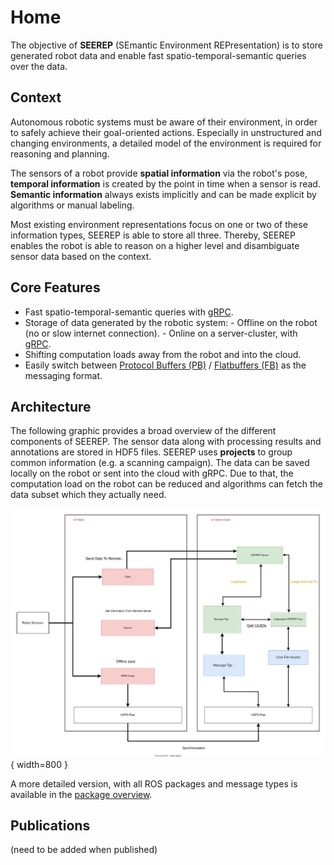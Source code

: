 # Home

The objective of **SEEREP** (SEmantic Environment REPresentation) is to store
generated robot data and enable fast spatio-temporal-semantic queries over the
data.

## Context

Autonomous robotic systems must be aware of their environment, in order to
safely achieve their goal-oriented actions. Especially in unstructured and
changing environments, a detailed model of the environment is required for
reasoning and planning.

The sensors of a robot provide **spatial information** via the robot's pose,
**temporal information** is created by the point in time when a sensor is read.
**Semantic information** always exists implicitly and can be made explicit by
algorithms or manual labeling.

Most existing environment representations focus on one or two of these
information types, SEEREP is able to store all three. Thereby, SEEREP enables
the robot is able to reason on a higher level and disambiguate sensor data based
on the context.

## Core Features

- Fast spatio-temporal-semantic queries with
  [gRPC](https://grpc.io/docs/what-is-grpc/introduction/).
- Storage of data generated by the robotic system:
       - Offline on the robot (no or slow internet connection).
       - Online on a server-cluster, with
        [gRPC](https://grpc.io/docs/what-is-grpc/introduction/).
- Shifting computation loads away from the robot and into the cloud.
- Easily switch between [Protocol Buffers
  (PB)](https://developers.google.com/protocol-buffers/docs/overview) /
  [Flatbuffers (FB)](https://google.github.io/flatbuffers/) as the messaging
  format.

## Architecture

The following graphic provides a broad overview of the different components of
SEEREP. The sensor data along with processing results and annotations are stored
in HDF5 files. SEEREP uses **projects** to group common information (e.g. a
scanning campaign). The data can be saved locally on the robot or sent into the
cloud with gRPC. Due to that, the computation load on the robot can be reduced
and algorithms can fetch the data subset which they actually need.

![](imgs/SEEREP-Overview.svg){ width=800 }

A more detailed version, with all ROS packages and message types is available in
the [package overview](packages.md#package-overview).

## Publications

(need to be added when published)

